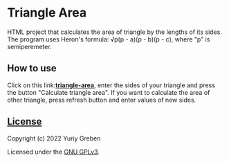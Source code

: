 # Triangle Area
HTML project that calculates the area of triangle by the lengths of its sides. The program uses Heron's formula: √p(p - a)(p - b)(p - c), where "p" is semiperemeter.

## How to use
Click on this link:**[triangle-area](./heronformula.html)**, enter the sides of your triangle and press the button "Calculate triangle area". If you want to calculate the area of other triangle, press refresh button and enter values of new sides.

## [License](./LICENSE)
Copyright (c) 2022 Yuriy Greben

Licensed under the [GNU GPLv3](./LICENSE).